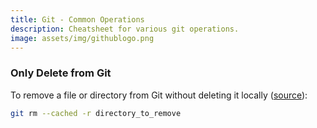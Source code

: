 ```yaml
---
title: Git - Common Operations
description: Cheatsheet for various git operations.
image: assets/img/githublogo.png
---
```


### Only Delete from Git
To remove a file or directory from Git without deleting it locally ([source](https://stackoverflow.com/a/1143800)):
```bash
git rm --cached -r directory_to_remove
```
